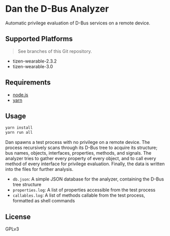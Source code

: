# Dan the D-Bus Analyzer

Automatic privilege evaluation of D-Bus services on a remote device.

## Supported Platforms

> See branches of this Git repository.

* tizen-wearable-2.3.2
* tizen-wearable-3.0

## Requirements

* [node.js](https://nodejs.org/en/download/current/)
* [yarn](https://yarnpkg.com/en/docs/install)

## Usage

```bash
yarn install
yarn run all
```

Dan spawns a test process with no privilege on a remote device. The process recursively scans through its D-Bus tree to acquire its structure; bus names, objects, interfaces, properties, methods, and signals. The analyzer tries to gather every property of every object, and to call every method of every interface for privilege evaluation. Finally, the data is written into the files for further analysis.

* `db.json`: A simple JSON database for the analyzer, containing the D-Bus tree structure
* `properties.log`: A list of properties accessible from the test process
* `callables.log`: A list of methods callable from the test process, formatted as shell commands

## License

GPLv3
